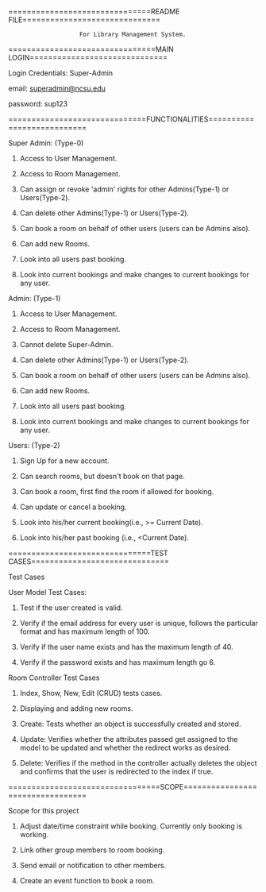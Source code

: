 ===============================README FILE==============================

						For Library Management System.

================================MAIN LOGIN==============================

Login Credentials: Super-Admin

email: superadmin@ncsu.edu

password: sup123

==============================FUNCTIONALITIES===========================

Super Admin: (Type-0)

1. Access to User Management.

2. Access to Room Management.

3. Can assign or revoke 'admin' rights for other Admins(Type-1) or Users(Type-2).

4. Can delete other Admins(Type-1) or Users(Type-2).

5. Can book a room on behalf of other users (users can be Admins also).

6. Can add new Rooms.

7. Look into all users past booking.

8. Look into current bookings and make changes to current bookings for any user.



Admin: (Type-1)

1. Access to User Management.

2. Access to Room Management.

3. Cannot delete Super-Admin.

4. Can delete other Admins(Type-1) or Users(Type-2).

5. Can book a room on behalf of other users (users can be Admins also).

6. Can add new Rooms.

7. Look into all users past booking.

8. Look into current bookings and make changes to current bookings for any user.



Users: (Type-2)

1. Sign Up for a new account.

2. Can search rooms, but doesn't book on that page.

3. Can book a room, first find the room if allowed for booking.

4. Can update or cancel a booking.

5. Look into his/her current booking(i.e., >= Current Date).

6. Look into his/her past booking (i.e., <Current Date).


===============================TEST CASES==============================

Test Cases

User Model Test Cases:

1. Test if the user created is valid.

2. Verify if the email address for every user is unique, follows the particular format and has maximum length of 100.

3. Verify if the user name exists and has the maximum length of 40.

4. Verify if the password exists and has maximum length go 6.


Room Controller Test Cases

1. Index, Show, New, Edit (CRUD) tests cases.

2. Displaying and adding new rooms.

3. Create: Tests whether an object is successfully created and stored.

4. Update: Verifies whether the attributes passed get assigned to the model to be updated and whether the redirect works as desired.

5. Delete: Verifies if the method in the controller actually deletes the object and confirms that the user is redirected to the index if true.


=================================SCOPE=================================

Scope for this project

1. Adjust date/time constraint while booking. Currently only booking is working.

2. Link other group members to room booking.

3. Send email or notification to other members.

4. Create an event function to book a room.
